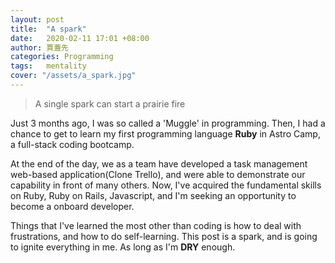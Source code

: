 ```yaml
---
layout: post
title:  "A spark"
date:   2020-02-11 17:01 +08:00
author: 賈蓋先
categories: Programming  
tags:	mentality 
cover: "/assets/a_spark.jpg"
---
```


>A single spark can start a prairie fire 

Just 3 months ago, I was so called a 'Muggle' in programming. Then, I had a chance to get to learn my first programming language **Ruby** in Astro Camp, a full-stack coding bootcamp. 

At the end of the day, we as a team have developed a task management web-based application(Clone Trello), and were able to demonstrate our capability in front of many others. Now, I've acquired the fundamental skills on Ruby, Ruby on Rails, Javascript, and I'm seeking an opportunity to become a onboard developer. 

Things that I've learned the most other than coding is how to deal with frustrations, and how to do self-learning. This post is a spark, and is going to ignite everything in me. As long as I'm **DRY** enough.  




<!-- photo credited to @januprasad on Unsplash -->